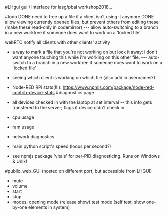 #LHgui
gui / interface for lasg/pbai workshop2018...

<!-- #CLI
'run' - start the luddyLaptopMaster.py script
'stop' - kills the luddyLaptopMaster.py process
'quit' - kills the luddylaptopmaster.py process before stopping server -->


#todo
DONE need to free up a file if a client isn't using it anymore
DONE allow viewing currently opened files, but prevent others from editing these (make these read-only in codemirror)
  --- allow auto-switching to a branch in a new worktree if someone does want to work on a 'locked file'

webRTC notify all clients with other clients' activity

- a way to mark a file that you're not working on but lock it away: i don't want anyone touching this while i'm working on this other file. 
  --- auto-switch to a branch in a new worktree if someone does want to work on a 'locked file'
- seeing which client is working on which file (also add in usernames?)

- Node-RED RPi stats(!!!): https://www.npmjs.com/package/node-red-contrib-device-stats
#diagnostics page
- all devices checked in with the laptop at set interval
  -- this info gets transfered to the server; flags if device didn't check in. 
- cpu usage
- ram usage
- network diagnostics 
- main python script's speed (loops per second?)
- see npmjs package 'vitals' for per-PID diagnosticing. Runs on Windows & Unix!

#public_web_GUI (hosted on different port, but accessible from LHGUI)
- mute
- volume
- start
- stop
- modes: 
  opening mode (release show)
  test mode (self test, show one-by-one elements in system)
